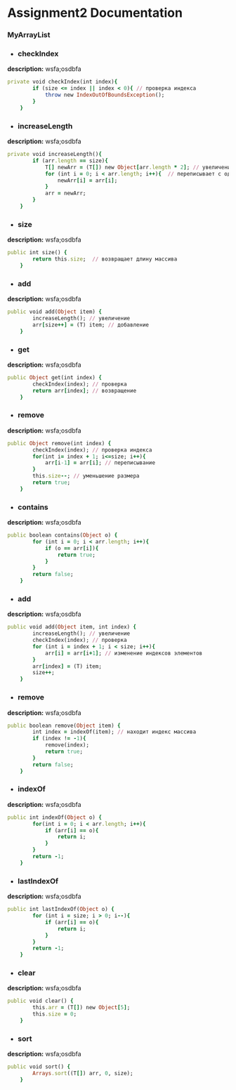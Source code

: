 # Assignment2 Documentation
### MyArrayList
+ ### checkIndex
**description:** wsfa;osdbfa
```ruby
private void checkIndex(int index){
        if (size <= index || index < 0){ // проверка индекса
            throw new IndexOutOfBoundsException();
        }
    }
```
+ ### increaseLength
**description:** wsfa;osdbfa
```ruby
private void increaseLength(){
        if (arr.length == size){
            T[] newArr = (T[]) new Object[arr.length * 2]; // увеличение массива в 2 раза
            for (int i = 0; i < arr.length; i++){  // переписывает с одного в другой
                newArr[i] = arr[i];
            }
            arr = newArr;
        }
    }
```
+ ### size
**description:** wsfa;osdbfa
```ruby
public int size() {
        return this.size;  // возвращает длину массива
    }
```
+ ### add
**description:** wsfa;osdbfa
```ruby
public void add(Object item) {
        increaseLength(); // увеличение
        arr[size++] = (T) item; // добавление
    }
```
+ ### get
**description:** wsfa;osdbfa
```ruby
public Object get(int index) {
        checkIndex(index); // проверка
        return arr[index]; // возвращение
    }
```
+ ### remove
**description:** wsfa;osdbfa
```ruby
public Object remove(int index) {
        checkIndex(index); // проверка индекса
        for(int i= index + 1; i<=size; i++){
            arr[i-1] = arr[i]; // переписывание
        }
        this.size--; // уменьшение размера
        return true;
    }
```
+ ### contains
**description:** wsfa;osdbfa
```ruby
public boolean contains(Object o) {
        for (int i = 0; i < arr.length; i++){
            if (o == arr[i]){
                return true;
            }
        }
        return false;
    }
```
+ ### add
**description:** wsfa;osdbfa
```ruby
public void add(Object item, int index) {
        increaseLength(); // увеличение
        checkIndex(index); // проверка
        for (int i = index + 1; i < size; i++){
            arr[i] = arr[i+1]; // изменение индексов элементов
        }
        arr[index] = (T) item;
        size++;
    }
```
+ ### remove
**description:** wsfa;osdbfa
```ruby
public boolean remove(Object item) {
        int index = indexOf(item); // находит индекс массива
        if (index != -1){
            remove(index);
            return true;
        }
        return false;
    }
```
+ ### indexOf
**description:** wsfa;osdbfa
```ruby
public int indexOf(Object o) {
        for(int i = 0; i < arr.length; i++){
            if (arr[i] == o){
                return i;
            }
        }
        return -1;
    }
```
+ ### lastIndexOf
**description:** wsfa;osdbfa
```ruby
public int lastIndexOf(Object o) {
        for (int i = size; i > 0; i--){
            if (arr[i] == o){
                return i;
            }
        }
        return -1;
    }
```
+ ### clear
**description:** wsfa;osdbfa
```ruby
public void clear() {
        this.arr = (T[]) new Object[5];
        this.size = 0;
    }
```
+ ### sort
**description:** wsfa;osdbfa
```ruby
public void sort() {
        Arrays.sort((T[]) arr, 0, size);
    }
```

